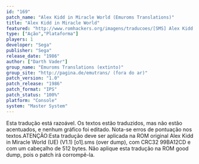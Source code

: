 ```yaml
---
id: "169"
patch_name: "Alex Kidd in Miracle World (Emuroms Translations)"
title: "Alex Kidd in Miracle World"
featured: "http://www.romhackers.org/imagens/traducoes/[SMS] Alex Kidd in Miracle World - Emuroms Translations - 1.png"
type: ["Ação","Plataforma"]
players: 1
developer: "Sega"
publisher: "Sega"
release_date: "1986"
author: ["Darth Vader"]
group_name: "Emuroms Translations (extinto)"
group_site: "http://pagina.de/emutrans/ (fora do ar)"
patch_version: "1.0"
patch_release: "1986"
patch_format: "IPS"
patch_status: "100%"
platform: "Console"
system: "Master System"
---
```


Esta tradução está razoável. Os textos estão traduzidos, mas não estão acentuados, e nenhum gráfico foi editado. Nota-se erros de pontuação nos textos.ATENÇÃO:Esta tradução deve ser aplicada na ROM original Alex Kidd in Miracle World (UE) (V1.1) [o1].sms (over dump), com CRC32 99BA12CD e com um cabeçalho de 512 bytes. Não aplique esta tradução na ROM good dump, pois o patch irá corrompê-la.